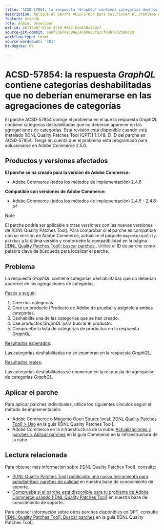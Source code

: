 ```yaml
---
title: "ACSD-57854: la respuesta *GraphQL* contiene categorías deshabilitadas que no deben enumerarse en las agregaciones de categorías"
description: Aplique el parche ACSD-57854 para solucionar el problema de Adobe Commerce donde la respuesta *GraphQL* contiene categorías desactivadas que no deberían aparecer en las agregaciones de categorías.
feature: GraphQL
role: Admin, Developer
exl-id: b6130a0f-57bc-4719-99f2-beb630c463c7
source-git-commit: ea6f23a7ce599e24c6b683f82cf08b72b2506020
workflow-type: tm+mt
source-wordcount: '381'
ht-degree: 0%

---
```


# ACSD-57854: la respuesta *GraphQL* contiene categorías deshabilitadas que no deberían enumerarse en las agregaciones de categorías

El parche ACSD-57854 corrige el problema en el que la respuesta *GraphQL* contiene categorías deshabilitadas que no deberían aparecer en las agregaciones de categorías. Esta revisión está disponible cuando está instalado [!DNL Quality Patches Tool (QPT)] 1.1.48. El ID del parche es ACSD-57854. Tenga en cuenta que el problema está programado para solucionarse en Adobe Commerce 2.5.0.

## Productos y versiones afectados

**El parche se ha creado para la versión de Adobe Commerce:**

* Adobe Commerce (todos los métodos de implementación) 2.4.6

**Compatible con versiones de Adobe Commerce:**

* Adobe Commerce (todos los métodos de implementación) 2.4.5 - 2.4.6-p4

>[!NOTE]
>
>El parche podría ser aplicable a otras versiones con las nuevas versiones de [!DNL Quality Patches Tool]. Para comprobar si el parche es compatible con su versión de Adobe Commerce, actualice el paquete `magento/quality-patches` a la última versión y compruebe la compatibilidad en la página [[!DNL Quality Patches Tool]: buscar parches ](https://experienceleague.adobe.com/tools/commerce-quality-patches/index.html?lang=es). Utilice el ID de parche como palabra clave de búsqueda para localizar el parche.

## Problema

La respuesta *GraphQL* contiene categorías deshabilitadas que no deberían aparecer en las agregaciones de categorías.

<u>Pasos a seguir</u>:

1. Cree dos categorías.
1. Cree un producto (Producto de Adobe de prueba) y asígnelo a ambas categorías.
1. Deshabilite una de las categorías que se han creado.
1. Use productos *GraphQL* para buscar el producto.
1. Compruebe la lista de categorías de productos en la respuesta *GraphQL*.

<u>Resultados esperados</u>:

Las categorías deshabilitadas no se enumeran en la respuesta *GraphQL*.

<u>Resultados reales</u>:

Las categorías deshabilitadas se enumeran en la respuesta de agregación de categorías *GraphQL*.

## Aplicar el parche

Para aplicar parches individuales, utilice los siguientes vínculos según el método de implementación:

* Adobe Commerce o Magento Open Source local: [[!DNL Quality Patches Tool] > Uso](https://experienceleague.adobe.com/docs/commerce-operations/tools/quality-patches-tool/usage.html?lang=es) en la guía [!DNL Quality Patches Tool].
* Adobe Commerce en la infraestructura de la nube: [Actualizaciones y parches > Aplicar parches](https://experienceleague.adobe.com/docs/commerce-cloud-service/user-guide/develop/upgrade/apply-patches.html?lang=es) en la guía Commerce en la infraestructura de la nube.

## Lectura relacionada

Para obtener más información sobre [!DNL Quality Patches Tool], consulte:

* [[!DNL Quality Patches Tool] publicado: una nueva herramienta para autodistribuir parches de calidad](/help/announcements/adobe-commerce-announcements/magento-quality-patches-released-new-tool-to-self-serve-quality-patches.md) en nuestra base de conocimiento de soporte.
* [Comprueba si el parche está disponible para tu problema de Adobe Commerce usando [!DNL Quality Patches Tool]](/help/support-tools/patches-available-in-qpt-tool/check-patch-for-magento-issue-with-magento-quality-patches.md) en nuestra base de conocimiento de soporte.

Para obtener información sobre otros parches disponibles en QPT, consulte [[!DNL Quality Patches Tool]: Buscar parches](https://experienceleague.adobe.com/tools/commerce-quality-patches/index.html?lang=es) en la guía [!DNL Quality Patches Tool].
